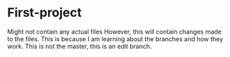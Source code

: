 # First-project
Might not contain any actual files
However, this will contain changes made to the files. This is because I am learning about the branches and how they work. This is not the master, this is an edit branch.
